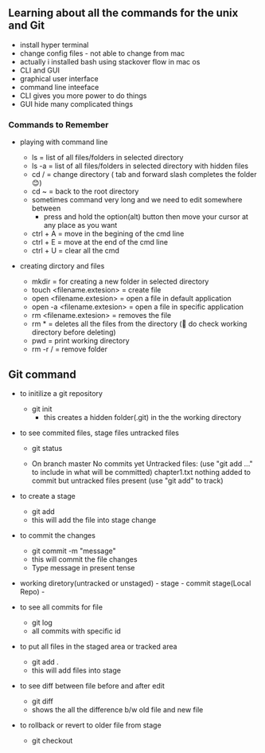 ## Learning about all the commands for the unix and Git

- install hyper terminal
- change config files - not able to change from mac
- actually i installed bash using stackover flow in mac os
- CLI and GUI 
- graphical user interface
- command line inteeface
- CLI gives you more power to do things
- GUI hide many complicated things


### Commands to Remember

- playing with command line
    - ls   = list of all files/folders in selected directory
    - ls -a = list of all files/folders in selected directory with hidden files
    - cd  <foldername>/ = change directory ( tab and forward slash completes the folder 😊)
    - cd ~  = back to the root directory
    - sometimes command very long and we need to edit somewhere between
        - press and hold the option(alt) button then move your cursor at any place as you want
    - ctrl + A = move in the begining of the cmd line
    - ctrl + E =  move at the end of the cmd line
    - ctrl + U = clear all the cmd

- creating dirctory and files
    - mkdir <foldername>  = for creating a new folder in selected directory
    - touch <filename.extesion> = create file
    - open <filename.extesion> = open a file in default application
    - open -a <application name>  <filename.extesion>  = open a file in specific application
    - rm <filename.extesion>  = removes the file
    - rm *  = deletes all the files from the directory (🤯 do check working directory before deleting)
    - pwd = print working directory
    - rm -r <foldername>/    = remove folder



## Git command

- to initilize a git repository 
    - git init
        - this creates a hidden folder(.git) in the the working directory

- to see commited files, stage files untracked files
    - git status

    - On branch master
        No commits yet
        Untracked files:
        (use "git add <file>..." to include in what will be committed)
	    chapter1.txt
        nothing added to commit but untracked files present (use "git add" to track)

- to create a stage 
    - git add <filename>
    - this will add the file into stage change

- to commit the changes
    - git commit -m "message"
    - this will commit the file changes
    - Type message in present tense

- working diretory(untracked or unstaged) - stage - commit stage(Local Repo) - 

- to see all commits for file
    - git log
    - all commits with specific id

- to put all files in the staged area or tracked area
    - git add .
    - this will add files into stage

- to see diff between file before and after edit
    - git diff
    - shows the all the difference b/w old file and new file

- to rollback or revert to older file from stage 
    - git checkout <filename>
    
